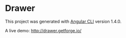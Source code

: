 # Drawer

This project was generated with [Angular CLI](https://github.com/angular/angular-cli) version 1.4.0.

A live demo: http://drawer.getforge.io/
